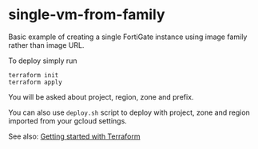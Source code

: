 # single-vm-from-family

Basic example of creating a single FortiGate instance using image family rather than image URL.

To deploy simply run
```
terraform init
terraform apply
```

You will be asked about project, region, zone and prefix.

You can also use `deploy.sh` script to deploy with project, zone and region imported from your gcloud settings.

See also: [Getting started with Terraform](../../../../../howto-tf.md)
